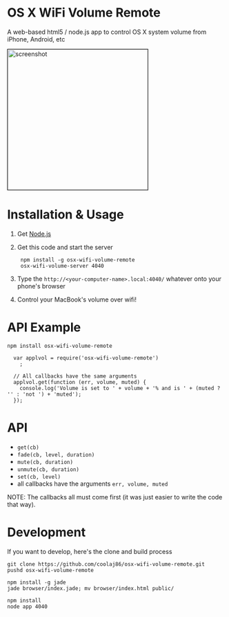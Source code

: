 OS X WiFi Volume Remote
===

A web-based html5 / node.js app to control OS X system volume from iPhone, Android, etc

<img src="http://i.imgur.com/jnjfDAGl.png" title="beautifully ugly" alt="screenshot" border="1px" style="border: 1px solid black; width: 325px;" />

Installation & Usage
===

1. Get [Node.js](http://nodejs.org#download)

2. Get this code and start the server

        npm install -g osx-wifi-volume-remote
        osx-wifi-volume-server 4040

3. Type the `http://<your-computer-name>.local:4040/` whatever onto your phone's browser

4. Control your MacBook's volume over wifi!

API Example
===

`npm install osx-wifi-volume-remote`


      var applvol = require('osx-wifi-volume-remote')
        ;

      // All callbacks have the same arguments
      applvol.get(function (err, volume, muted) {
        console.log('Volume is set to ' + volume + '% and is ' + (muted ? '' : 'not ') + 'muted');
      });

API
===

  * `get(cb)`
  * `fade(cb, level, duration)`
  * `mute(cb, duration)`
  * `unmute(cb, duration)`
  * `set(cb, level)`
  * all callbacks have the arguments `err, volume, muted`

NOTE: The callbacks all must come first (it was just easier to write the code that way).

Development
===

If you want to develop, here's the clone and build process

    git clone https://github.com/coolaj86/osx-wifi-volume-remote.git
    pushd osx-wifi-volume-remote

    npm install -g jade
    jade browser/index.jade; mv browser/index.html public/

    npm install
    node app 4040
